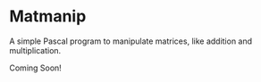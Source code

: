 # Matmanip
A simple Pascal program to manipulate matrices, like addition and multiplication. 

Coming Soon! 
